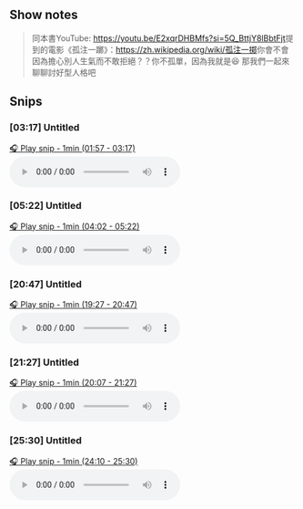 
## Show notes
> 同本書YouTube: https://youtu.be/E2xqrDHBMfs?si=5Q_BttjY8lBbtFjt ​ 提到的電影《孤注一躑》：https://zh.wikipedia.org/wiki/孤注一掷 ​ 你會不會因為擔心別人生氣而不敢拒絕？？你不孤單，因為我就是😆 那我們一起來聊聊討好型人格吧

## Snips
### [03:17] Untitled
[🎧 Play snip - 1min️ (01:57 - 03:17)](https://share.snipd.com/snip/c9084d2f-b7ed-406e-b656-823125e29eae)
<audio controls> <source src="https://www.buzzsprout.com/1096139/episodes/13834620-.mp3#t=01:57,03:17"> </audio>
### [05:22] Untitled
[🎧 Play snip - 1min️ (04:02 - 05:22)](https://share.snipd.com/snip/0cd6fb8e-6fc3-4a01-a9f0-5f33270d4cc5)
<audio controls> <source src="https://www.buzzsprout.com/1096139/episodes/13834620-.mp3#t=04:02,05:22"> </audio>
### [20:47] Untitled
[🎧 Play snip - 1min️ (19:27 - 20:47)](https://share.snipd.com/snip/438aae4b-0b61-4aba-8ce5-065c93d9a664)
<audio controls> <source src="https://www.buzzsprout.com/1096139/episodes/13834620-.mp3#t=19:27,20:47"> </audio>
### [21:27] Untitled
[🎧 Play snip - 1min️ (20:07 - 21:27)](https://share.snipd.com/snip/31eee3cf-612d-479d-a301-70122c341f43)
<audio controls> <source src="https://www.buzzsprout.com/1096139/episodes/13834620-.mp3#t=20:07,21:27"> </audio>
### [25:30] Untitled
[🎧 Play snip - 1min️ (24:10 - 25:30)](https://share.snipd.com/snip/ae3ab550-de57-4887-b5be-f9443860901e)
<audio controls> <source src="https://www.buzzsprout.com/1096139/episodes/13834620-.mp3#t=24:10,25:30"> </audio>
